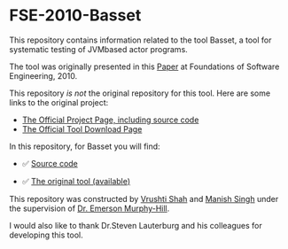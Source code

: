 # FSE-2010-Basset

This repository contains information related to the tool Basset, a tool for systematic testing of JVMbased
actor programs.

The tool was originally presented in this [Paper](http://dl.acm.org/citation.cfm?id=1882349) at Foundations of Software Engineering, 2010.

This repository _is not_ the original repository for this tool. Here are some links to the original project:

+ [The Official Project Page, including source code](http://mir.cs.illinois.edu/basset/)
+ [The Official Tool Download Page](http://mir.cs.illinois.edu/basset/)

In this repository, for Basset you will find:

+ :white_check_mark: [Source code](https://github.com/SoftwareEngineeringToolDemos/FSE-2010-Basset/tree/master/jpf/jpf-actor)
- :white_check_mark: [The original tool (available)](https://github.com/SoftwareEngineeringToolDemos/FSE-2010-Basset/tree/master/jpf) 

This repository was constructed by [Vrushti Shah](https://github.com/vrushti1991) and [Manish Singh](https://github.com/manish211) under the supervision of [Dr. Emerson Murphy-Hill](https://github.com/CaptainEmerson).

 I would also like to thank  Dr.Steven Lauterburg and his colleagues for developing this tool.
